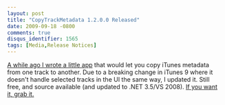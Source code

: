 ```yaml
---
layout: post
title: "CopyTrackMetadata 1.2.0.0 Released"
date: 2009-09-18 -0800
comments: true
disqus_identifier: 1565
tags: [Media,Release Notices]
---
```

[A while ago I wrote a little
app](/archive/2007/10/29/copytrackmetadata-copy-itunes-track-info.aspx)
that would let you copy iTunes metadata from one track to another. Due
to a breaking change in iTunes 9 where it doesn't handle selected tracks
in the UI the same way, I updated it. Still free, and source available
(and updated to .NET 3.5/VS 2008). [If you want it, grab
it.](/archive/2007/10/29/copytrackmetadata-copy-itunes-track-info.aspx)

